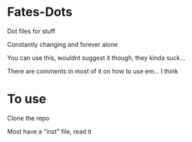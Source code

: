 # Fates-Dots
Dot files for stuff

Constantly changing and forever alone

You can use this, wouldnt suggest it though, they kinda suck...

There are comments in most of it on how to use em... I think

# To use
Clone the repo

Most have a "inst" file, read it
